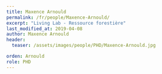 ```yaml
---
title: Maxence Arnould
permalink: /fr/people/Maxence-Arnould/
excerpt: "Living Lab - Ressource forestière"
last_modified_at: 2019-04-08
author: Maxence Arnould
header:
  teaser: /assets/images/people/PHD/Maxence-Arnould.jpg

orden: Arnould
role: PHD
---
```


